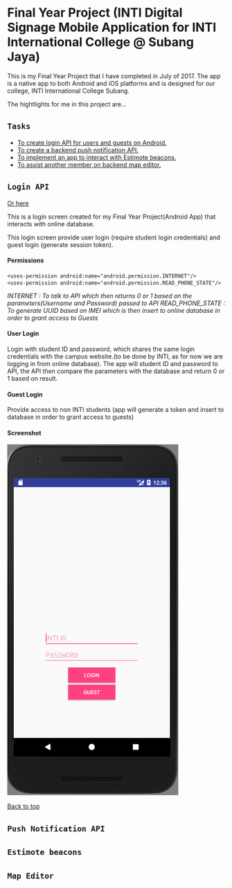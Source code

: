 # Final Year Project (INTI Digital Signage Mobile Application for INTI International College @ Subang Jaya)
This is my Final Year Project that I have completed in July of 2017. 
The app is a native app to both Android and iOS platforms and is designed for our college, INTI International College Subang.

The hightlights for me in this project are...

## `Tasks`
* [To create login API for users and guests on Android.](#login-api)
* [To create a backend push notification API.](#push-notification-api)
* [To implement an app to interact with Estimote beacons.](#estimote-beacons)
* [To assist another member on backend map editor.](#map-editor)


## `Login API`
[Or here](https://github.com/shinjiat/Android-Login)

This is a login screen created for my Final Year Project(Android App) that interacts with online database.

This login screen provide user login (require student login credentials) and guest login (generate session token).

#### Permissions
    <uses-permission android:name="android.permission.INTERNET"/>
    <uses-permission android:name="android.permission.READ_PHONE_STATE"/>
*INTERNET        : To talk to API which then returns 0 or 1 based on the parameters(Username and Password) passed to API
READ_PHONE_STATE : To generate UUID based on IMEI which is then insert to online database in order to grant access to Guests*    
    
    
    
#### User Login
Login with student ID and password, which shares the same login credentials with the campus website.(to be done by INTI, as for now we are logging in from online database). The app will student ID and password to API, the API then compare the parameters with the database and return 0 or 1 based on result.

#### Guest Login
Provide access to non INTI students (app will generate a token and insert to database in order to grant access to guests)

#### Screenshot
![image](https://github.com/shinjiat/Android-Login/blob/master/AndroidLogin/ScreenShot_20170829203644.png)

[Back to top](#tasks)

## `Push Notification API`

## `Estimote beacons`

## `Map Editor`
